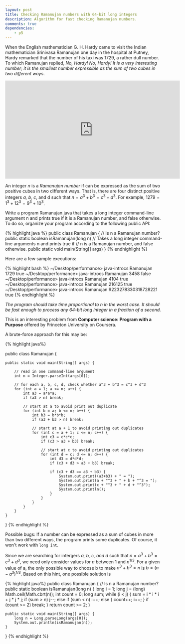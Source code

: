 ```yaml
---
layout: post
title: Checking Ramanujan numbers with 64-bit long integers
description: Algorithm for fast checking Ramanujan numbers.
comments: true
dependencies:
    - p5
---
```


When the English mathematician G. H. Hardy came to visit the Indian
mathematician Srinivasa Ramanujan one day in the hospital at Putney, Hardy remarked that the number of
his taxi was 1729, a rather dull number. To which Ramanujan replied, <em>No, Hardy! No, Hardy! It
is a very interesting number; it is the smallest number expressible as the sum of two cubes in two
different ways</em>.

<div align="center">
<iframe width="560" height="315" src="https://www.youtube.com/embed/Qi4SDDjgHdU" frameborder="0" allow="accelerometer; autoplay; encrypted-media; gyroscope; picture-in-picture" allowfullscreen></iframe>
</div>

An integer <em>n</em> is a <em>Ramanujan number</em> if can be expressed as the sum of two positive cubes in two
different ways. That is, there are four distinct positive integers <em>a, b, c</em>, and d such that $n = a^3 + b^3 = c^3 + d^3$.
For example, $1279 = 1^3 + 12^3 = 9^3 + 10^3$.

Write a program Ramanujan.java that takes a long integer command-line argument n and prints
true if it is a Ramanujan number, and false otherwise. To do so, organize your program
according to the following public API:

{% highlight java %}
public class Ramanujan {
	// Is n a Ramanujan number?
	public static boolean isRamanujan(long n)
	// Takes a long integer command-line arguments n and prints true if
	// n is a Ramanujan number, and false otherwise.
	public static void main(String[] args)
}
{% endhighlight %}

Here are a few sample executions:

{% highlight bash %}
~/Desktop/performance> java-introcs Ramanujan 1729
true
~/Desktop/performance> java-introcs Ramanujan 3458
false
~/Desktop/performance> java-introcs Ramanujan 4104
true
~/Desktop/performance> java-introcs Ramanujan 216125
true
~/Desktop/performance> java-introcs Ramanujan 9223278330318728221
true
{% endhighlight %}

<em>The program should take time proportional to n in the worst case. It should be fast enough to
process any 64-bit long integer in a fraction of a second.</em>

This is an interesting problem from <strong>Computer science: Program with a Purpose</strong> offered by Princeton University on Coursera.

A brute-force approach for this may be:

{% highlight java%}

public class Ramanujan {

    public static void main(String[] args) {

        // read in one command-line argument
        int n = Integer.parseInt(args[0]);

        // for each a, b, c, d, check whether a^3 + b^3 = c^3 + d^3
        for (int a = 1; a <= n; a++) {
            int a3 = a*a*a;
            if (a3 > n) break;

            // start at a to avoid print out duplicate
            for (int b = a; b <= n; b++) {
                int b3 = b*b*b;
                if (a3 + b3 > n) break;

                // start at a + 1 to avoid printing out duplicates
                for (int c = a + 1; c <= n; c++) {
                    int c3 = c*c*c;
                    if (c3 > a3 + b3) break;

                    // start at c to avoid printing out duplicates
                    for (int d = c; d <= n; d++) {
                        int d3 = d*d*d;
                        if (c3 + d3 > a3 + b3) break;

                        if (c3 + d3 == a3 + b3) {
                            System.out.print((a3+b3) + " = ");
                            System.out.print(a + "^3 + " + b + "^3 = ");
                            System.out.print(c + "^3 + " + d + "^3");
                            System.out.println();
                        }
                    }
                }
            }
        }
    }
}
{% endhighlight %}

Possible bugs: If a number can be expressed as a sum of cubes in more than two different ways, the program prints some duplicates.
Of course, it won't work with `long int`.

Since we are searching for intergers <em>a, b, c, and d</em> such that $n = a^3 + b^3 = c^3 + d^3$, we need only consider values for <em>n</em>
between 1 and $n^{1/3}$. For a given value of a, the only possible way to choose b to make $a^3 + b^3 = n$ is $b = (n - a^3)^{1/3}$. Based on this
hint, one possible solution is

{% highlight java%}
public class Ramanujan {
    // Is n a Ramanujan number?
    public static boolean isRamanujan(long n) {
        long i = 1;
        long j = (long) Math.ceil(Math.cbrt(n));
        int count = 0;
        long sum;
        while (i < j) {
            sum = i * i * i + j * j * j;
            if (sum > n) j--;
            else if (sum < n) i++;
            else {
                count++;
                i++;
            }
            if (count >= 2) break;
        }
        return count >= 2;
    }

    public static void main(String[] args) {
        long n = Long.parseLong(args[0]);
        System.out.println(isRamanujan(n));
    }
}
{% endhighlight %}


<!-- An implementation in javascript is below. Since `JavaScript` only support 53 bit integers, we cannot test 64 bit integers here! -->


<!-- <div id="sketch-holder">
    <script type="text/javascript" src="/assets/js/ramanujan-sketch.js"></script>
    <script src="https://cdnjs.cloudflare.com/ajax/libs/p5.js/1.1.9/p5.js"></script>
</div> -->


<!-- <div id="sketch-holder"></div> -->
<!-- <p id="p5 sketch"></p> -->


<!-- <script src="https://cdnjs.cloudflare.com/ajax/libs/p5.js/1.1.9/p5.js"></script> -->

<!-- <script>

let textbox;
let output;

function setup() {
	noCanvas();
	createP("Enter your number!")
	textbox = createInput('0');
	output = createP('false');
	textbox.input(updateText);
}

function ramanujan(n) {
	let i = 1;
	let j = Math.ceil(Math.cbrt(n));
	let count = 0;
	let sum;
	while (i < j) {
		sum = i * i * i + j * j * j;
		if (sum > n) j--;
		else if (sum < n) i++;
		else {
			count++;
			i++;
		}
		if (count >= 2) break;
	}
	return (count >= 2);
}

function updateText() {
	let val = ramanujan(textbox.value());
	output.html(val);
}
</script> -->
